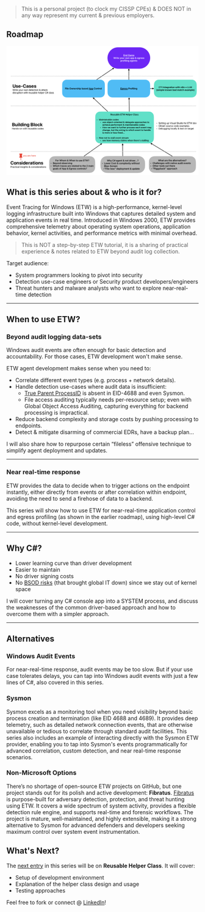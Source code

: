 
>This is a personal project (to clock my CISSP CPEs) & DOES NOT in any way represent my current & previous employers.

## Roadmap
![](roadmap.png)
## What is this series about & who is it for?  

Event Tracing for Windows (ETW) is a high-performance, kernel-level logging infrastructure built into Windows that captures detailed system and application events in real time. Introduced in Windows 2000, ETW provides comprehensive telemetry about operating system operations, application behavior, kernel activities, and performance metrics with minimal overhead.

>This is NOT a step-by-step ETW tutorial, it is a sharing of practical experience & notes related to ETW beyond audit log collection.

Target audience:  
- System programmers looking to pivot into security
- Detection use-case engineers or Security product developers/engineers
- Threat hunters and malware analysts who want to explore near-real-time detection


***

## When to use ETW?  

### Beyond audit logging data-sets 
Windows audit events are often enough for basic detection and accountability. For those cases, ETW development won't make sense.  

ETW agent development makes sense when you need to:  
- Correlate different event types (e.g. process + network details).  
- Handle detection use-cases where audit data is insufficient:  
  - [True Parent ProcessID](ETW%20Helper%20Class/ParentSpoof/README.md) is absent in EID-4688 and even Sysmon.  
  - File access auditing typically needs per-resource setup; even with Global Object Access Auditing, capturing everything for backend processing is impractical.  
- Reduce backend complexity and storage costs by pushing processing to endpoints.
- Detect & mitigate disarming of commercial EDRs, have a backup plan...

I will also share how to repurpose certain “fileless” offensive technique to simplify agent deployment and updates.  

***

### Near real-time response
ETW provides the data to decide when to trigger actions on the endpoint instantly, either directly from events or after correlation within endpoint, avoiding the need to send a firehose of data to a backend.

This series will show how to use ETW for near-real-time application control and egress profiling (as shown in the earlier roadmap), using high-level C# code, without kernel-level development.  

***

## Why C#?  
- Lower learning curve than driver development  
- Easier to maintain  
- No driver signing costs  
- No [BSOD risks](https://cloudsecurityalliance.org/blog/2025/07/03/what-we-can-learn-from-the-2024-crowdstrike-outage) (that brought global IT down) since we stay out of kernel space  

I will cover turning any C# console app into a SYSTEM process, and discuss the weaknesses of the common driver-based approach and how to overcome them with a simpler approach.  

***

## Alternatives  
### Windows Audit Events  
For near-real-time response, audit events may be too slow. But if your use case tolerates delays, you can tap into Windows audit events with just a few lines of C#, also covered in this series.  

### Sysmon

Sysmon excels as a monitoring tool when you need visibility beyond basic process creation and termination (like EID 4688 and 4689). It provides deep telemetry, such as detailed network connection events, that are otherwise unavailable or tedious to correlate through standard audit facilities. This series also includes an example of interacting directly with the Sysmon ETW provider, enabling you to tap into Sysmon's events programmatically for advanced correlation, custom detection, and near real-time response scenarios.

### Non-Microsoft Options

There’s no shortage of open-source ETW projects on GitHub, but one project stands out for its polish and active development: **Fibratus**. [Fibratus](https://github.com/rabbitstack/fibratus) is purpose-built for adversary detection, protection, and threat hunting using ETW. It covers a wide spectrum of system activity, provides a flexible detection rule engine, and supports real-time and forensic workflows. The project is mature, well-maintained, and highly extensible, making it a strong alternative to Sysmon for advanced defenders and developers seeking maximum control over system event instrumentation.

## What's Next?
The [next entry](ETW%20Helper%20Class/README.md) in this series will be on **Reusable Helper Class**. It will cover:
* Setup of development environment
* Explanation of the helper class design and usage
* Testing approaches

Feel free to fork or connect @ [LinkedIn](https://www.linkedin.com/in/jymcheong/)!
